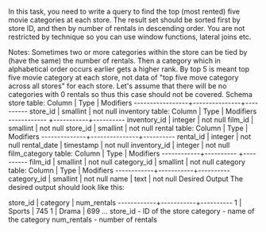 In this task, you need to write a query to find the top (most rented) five movie categories at each store. The result set should be sorted first by store ID, and then by number of rentals in descending order. You are not restricted by technique so you can use window functions, lateral joins etc.

Notes:
Sometimes two or more categories within the store can be tied by (have the same) the number of rentals. Then a category which in alphabetical order occurs earlier gets a higher rank.
By top 5 is meant top five movie category at each store, not data of "top five move category across all stores" for each store.
Let's assume that there will be no categories with 0 rentals so thus this case should not be covered.
Schema
store table:
Column           | Type          | Modifiers
-----------------+---------------+----------
store_id         | smallint      | not null
inventory table:
Column       | Type      | Modifiers
------------ +-----------+----------
inventory_id | integer   | not null
film_id      | smallint  | not null
store_id     | smallint  | not null
rental table:
Column | Type | Modifiers
--------------+---------------+----------
rental_id    | integer   | not null
rental_date  | timestamp | not null
inventory_id | integer   | not null
film_category table:
Column      | Type      | Modifiers
------------+---------- +----------
film_id     | smallint  | not null
category_id | smallint  | not null
category table:
Column      | Type      | Modifiers
------------+-----------+----------
category_id | smallint  | not null
name        | text      | not null
Desired Output
The desired output should look like this:

store_id    | category  | num_rentals
------------+-----------+----------
1           | Sports    | 745
1           | Drama     | 699 
...
store_id - ID of the store
category - name of the category
num_rentals - number of rentals